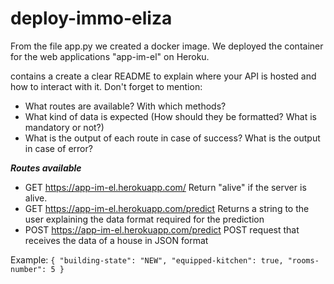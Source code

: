 # deploy-immo-eliza


From the file app.py we created a docker image. 
We deployed the container for the web applications "app-im-el" on Heroku.

contains a create a clear README to explain where your API is hosted and how to interact with it. Don't forget to mention:

- What routes are available? With which methods?
- What kind of data is expected (How should they be formatted? What is mandatory or not?)
- What is the output of each route in case of success? What is the output in case of error?

***Routes available***

 -  GET  https://app-im-el.herokuapp.com/ 
        Return "alive" if the server is alive.
 -  GET  https://app-im-el.herokuapp.com/predict
 Returns a string to the user explaining the data format required for the prediction
 -  POST https://app-im-el.herokuapp.com/predict
        POST request that receives the data of a house in JSON format
  
  Example:
        ```{
         "building-state": "NEW",
         "equipped-kitchen": true,
         "rooms-number": 5
        }```


